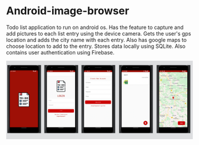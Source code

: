 # Android-image-browser
Todo list application to run on android os. Has the feature to capture and add pictures to each list entry using the device camera. Gets the user's gps location and adds the city name with each entry. Also has google maps to choose location to add to the entry. Stores data locally using SQLite. Also contains user authentication using Firebase.




![](img.png)
